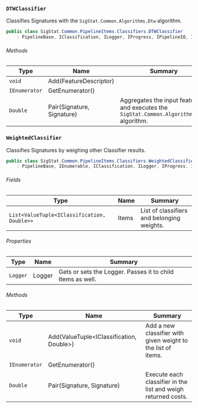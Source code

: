 ### `DTWClassifier`

Classifies Signatures with the `SigStat.Common.Algorithms.Dtw` algorithm.
```csharp
public class SigStat.Common.PipelineItems.Classifiers.DTWClassifier
    : PipelineBase, IClassification, ILogger, IProgress, IPipelineIO, IEnumerable

```

###### Methods

| Type | Name | Summary | 
| --- | --- | --- | 
| `void` | Add(FeatureDescriptor) |  | 
| `IEnumerator` | GetEnumerator() |  | 
| `Double` | Pair(Signature, Signature) | Aggregates the input features and executes the `SigStat.Common.Algorithms.Dtw` algorithm. | 


### `WeightedClassifier`

Classifies Signatures by weighing other Classifier results.
```csharp
public class SigStat.Common.PipelineItems.Classifiers.WeightedClassifier
    : PipelineBase, IEnumerable, IClassification, ILogger, IProgress, IPipelineIO

```

###### Fields

| Type | Name | Summary | 
| --- | --- | --- | 
| `List<ValueTuple<IClassification, Double>>` | Items | List of classifiers and belonging weights. | 


###### Properties

| Type | Name | Summary | 
| --- | --- | --- | 
| `Logger` | Logger | Gets or sets the Logger. Passes it to child Items as well. | 


###### Methods

| Type | Name | Summary | 
| --- | --- | --- | 
| `void` | Add(ValueTuple<IClassification, Double>) | Add a new classifier with given weight to the list of items. | 
| `IEnumerator` | GetEnumerator() |  | 
| `Double` | Pair(Signature, Signature) | Execute each classifier in the list and weigh returned costs. | 


